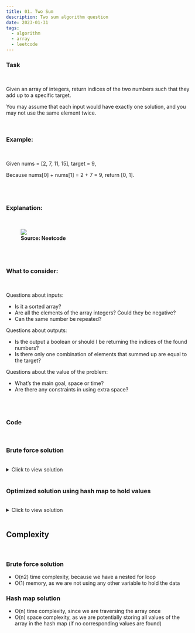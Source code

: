 ```yaml
---
title: 01. Two Sum
description: Two sum algorithm question
date: 2023-01-31
tags:
  - algorithm
  - array
  - leetcode
---
```


### Task

<br />

Given an array of integers, return indices of the two numbers such that they add up to a specific target.

You may assume that each input would have exactly one solution, and you may not use the same element twice.

<br />

### Example:

<br />

Given nums = [2, 7, 11, 15], target = 9,

Because nums[0] + nums[1] = 2 + 7 = 9,
return [0, 1].

<br />
<br />

### Explanation:

<br />

<figure>
<img class="blogPostImage" src="../assets/images/twoSum.png">
<figcaption><b>Source: Neetcode</b></figcaption>
</figure>

<br />
<br />

### What to consider:

<br />

Questions about inputs:

- Is it a sorted array?
- Are all the elements of the array integers? Could they be negative?
- Can the same number be repeated?

Questions about outputs:

- Is the output a boolean or should I be returning the indices of the found numbers?
- Is there only one combination of elements that summed up are equal to the target?

Questions about the value of the problem:

- What’s the main goal, space or time?
- Are there any constraints in using extra space?

<br />
<br />

### Code

<br />

### Brute force solution

<br />

<details>
  <summary>Click to view solution</summary>

```js
var twoSum = function (nums, target) {
  for (let i = 0; i < nums.length; i++) {
    for (let j = i + 1; j < nums.length; j++) {
      if (target === nums[i] + nums[j]) {
        return [i, j];
      }
    }
  }
};

twoSum([2, 7, 11, 15], 9);
```

</details>

<br />

### Optimized solution using hash map to hold values

<br />

<details>
  <summary>Click to view solution</summary>

```js
var twoSum = function (nums, target) {
  // the purpose of the object is to store the numbers we have seen and the indexes they appear at
  const seenNums = {};
  for (let i = 0; i < nums.length; i++) {
    let n = nums[i];
    // amount needed to add to the current number to get to the target
    // if the number has already been added to the object,
    //return its index (saved in the object) and the current index
    if (seenNums[target - n] !== undefined) {
      return [seenNums[target - n], i];
    }
    // if the number has not been seen yet, add it to the object
    seenNums[n] = i;
  }
  return [];
};

twoSum([2, 7, 11, 15], 9);
```

</details>

<br />

## Complexity

<br />

### Brute force solution

- O(n2) time complexity, because we have a nested for loop
- O(1) memory, as we are not using any other variable to hold the data

### Hash map solution

- O(n) time complexity, since we are traversing the array once
- O(n) space complexity, as we are potentially storing all values of the array in the hash map (if no corresponding values are found)
